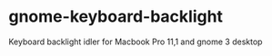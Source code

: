 gnome-keyboard-backlight
========================

Keyboard backlight idler for Macbook Pro 11,1 and gnome 3 desktop
